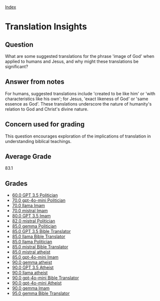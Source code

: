 
[Index](../../index.md)
# Translation Insights
## Question
What are some suggested translations for the phrase 'image of God' when applied to humans and Jesus, and why might these translations be significant?

## Answer from notes
For humans, suggested translations include 'created to be like him' or 'with characteristics like his own'; for Jesus, 'exact likeness of God' or 'same essence as God'. These translations underscore the nature of humanity's relation to God and Christ's divine nature.

## Concern used for grading
This question encourages exploration of the implications of translation in understanding biblical teachings.

## Average Grade
83.1

## Grades
 * [60.0 GPT 3.5 Politician](../answers/GPT_3.5_Politician/Translation_Insights.md)
 * [70.0 gpt-4o-mini Politician](../answers/gpt-4o-mini_Politician/Translation_Insights.md)
 * [70.0 llama Imam](../answers/llama_Imam/Translation_Insights.md)
 * [70.0 mistral Imam](../answers/mistral_Imam/Translation_Insights.md)
 * [80.0 GPT 3.5 Imam](../answers/GPT_3.5_Imam/Translation_Insights.md)
 * [82.0 mistral Politician](../answers/mistral_Politician/Translation_Insights.md)
 * [85.0 gemma Politician](../answers/gemma_Politician/Translation_Insights.md)
 * [85.0 GPT 3.5 Bible Translator](../answers/GPT_3.5_Bible_Translator/Translation_Insights.md)
 * [85.0 llama Bible Translator](../answers/llama_Bible_Translator/Translation_Insights.md)
 * [85.0 llama Politician](../answers/llama_Politician/Translation_Insights.md)
 * [85.0 mistral Bible Translator](../answers/mistral_Bible_Translator/Translation_Insights.md)
 * [85.0 mistral atheist](../answers/mistral_atheist/Translation_Insights.md)
 * [85.0 gpt-4o-mini Imam](../answers/gpt-4o-mini_Imam/Translation_Insights.md)
 * [90.0 gemma atheist](../answers/gemma_atheist/Translation_Insights.md)
 * [90.0 GPT 3.5 Atheist](../answers/GPT_3.5_Atheist/Translation_Insights.md)
 * [90.0 llama atheist](../answers/llama_atheist/Translation_Insights.md)
 * [90.0 gpt-4o-mini Bible Translator](../answers/gpt-4o-mini_Bible_Translator/Translation_Insights.md)
 * [90.0 gpt-4o-mini Atheist](../answers/gpt-4o-mini_Atheist/Translation_Insights.md)
 * [90.0 gemma Imam](../answers/gemma_Imam/Translation_Insights.md)
 * [95.0 gemma Bible Translator](../answers/gemma_Bible_Translator/Translation_Insights.md)
